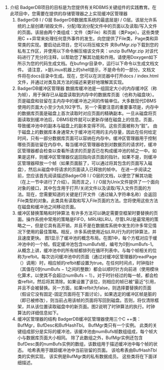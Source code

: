 1. 介绍
    BadgerDB项目的目标是为您提供有关RDBMS关键组件的实践教育。在此项目中，您需要在提供的存储管理器之上实现缓冲区管理器
   1. BadgerDB I / O层
   BadgerDB数据库系统的最底层是I / O层。该层允许系统的上层创建/销毁文件，分配/取消分配文件中的页面以及读取/写入文件的页面。该层由两个类组成：文件（类File）和页面（类Page）。这些类使用C ++异常来处理任何意外事件的发生。向您提供了File类，Page类和异常类的实现。要启动此项目，您可以将压缩文件 夹BufMgr.zip下载到您的私有工作区，并使用以下命令解压缩该文件夹：unzip BufMgr.zip
    对该代码进行了充分的注释，以帮助您了解其功能和作用。请使用Doxygen如下所示为您的代码生成文档。在bufmgr目录中，运行以下命令以生成文档文件。
    请注意，>是Linux机器上的shell提示，不是命令的一部分。文档文件将在docs目录中生成。现在，您可以在浏览器中打开docs / index.html文件，并通过对类及其方法的描述来更好地理解其实现。
   2. BadgerDB缓冲区管理器
   数据库缓冲池是一组固定大小的内存缓冲区（称为帧），用于保存已从磁盘读取到内存中的数据库页面（也称为磁盘块）。页是磁盘和驻留在主内存中的缓冲池之间的传输单位。大多数现代DBMS使用的页面大小至少为8,192字节。另一个需要注意的重要事项是，内存中的数据库页面是磁盘上首次读取时对应页面的精确副本。一旦从磁盘将页面读取到缓冲池后，DBMS软件就可以更新存储在磁盘上的信息。页面，导致缓冲池中的副本与磁盘上的副本变得不同。这些页面被称为“脏”。
   由于磁盘上的数据库本身通常大于缓冲池可用的主内存量，因此在任何给定时间，只有一部分数据库页面可以容纳在内存中。缓冲区管理器用于控制哪些页面驻留在内存中。每当缓冲区管理器收到对数据页的请求时，缓冲区管理器都会检查以查看所请求的页是否已在构成缓冲池的帧之一中。如果是这样，则缓冲区管理器仅返回指向该页面的指针。如果不是，则缓冲区管理器释放一个帧（如果页面脏了，可以通过将其包含的页面写入磁盘），然后从磁盘中将请求的页面读入已释放的帧中。
   在进一步阅读之前，您应该首先阅读描述BadgerDB I / O层的文档，以便您了解其功能（在上一节中进行了介绍）。简而言之，I / O层为Unix文件提供了一个面向对象的接口，其中包含用于打开/关闭文件以及读取/写入文件页面的方法。现在，您需要知道的关键是打开文件（通过输入字符串名称）会返回File类型的对象。此类具有读取和写入File页面的方法。您将使用这些方法在磁盘和缓冲池之间移动页面。
   3. 缓冲区替换策略和时钟算法
   有许多方法可以确定需要空框架时要替换的页面。操作系统中常用的策略是FIFO，MRU和LRU。尽管LRU是最常用的策略之一，但是它具有高开销，并且不是在数据库系统中发生的许多常见情况下使用的最佳策略。相反，许多系统使用近似LRU行为的时钟算法，并且速度更快。
    图1显示了缓冲池的概念布局。在图1中，每个方框对应于缓冲池中的一个帧。假定缓冲池包含numBufs帧，编号为0到numBufs-1。从概念上讲，缓冲池中的所有帧都排列在循环列表中。与每个帧相关的位称为refbit。每次访问缓冲池中的页面（通过对缓冲区管理器的readPage（）调用）时，相应帧的refbit都设置为true。在任何时间点，时钟指针（其值在0到numBufs − 1之间的整数）都会以顺时针方向前进（使用模块化算术，以使其不会超过numBufs − 1）。对于时针经过的每一帧，都会检查refbit，然后将其清除。如果设置了该位，则相应的帧已被“最近”引用，并且不会被替换。另一方面，如果refbit为false，则选择要替换的页面（假设它没有固定-固定页面将在下面讨论）。如果选定的缓冲区帧是脏的（即已被修改），则当前占用该帧的页面将写回到磁盘。否则，将仅清除框架，并从该位置读取磁盘中的新页面。图2说明了时钟算法的执行。时钟算法的详细信息如下。
    4. 缓冲区管理器的结构
    BadgerDB缓冲区管理器使用三个C ++类：BufMgr，BufDesc和BufHashTbl。 BufMgr类只有一个实例。 此类的关键组成部分是实际的缓冲池，该缓冲池由numBufs帧数组组成，每个帧大小与数据库页面大小相同。 除了此数组之外，BufMgr实例还包含BufDesc类的numBufs实例的数组，该数组用于描述缓冲池中每个帧的状态。 哈希表用于跟踪缓冲池中当前驻留的页面。 该哈希表由BufHashTbl类的实例实现。 该实例是BufMgr类的私有数据成员。 这些类将在下面详细描述。